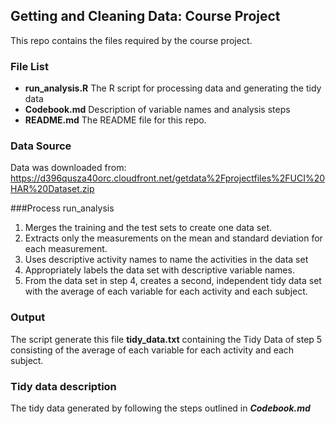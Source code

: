 
## Getting and Cleaning Data: Course Project

This repo contains the files required by the course project.

### File List
- **run_analysis.R** The R script for processing data and generating the tidy data
- **Codebook.md** Description of variable names and analysis steps
- **README.md** The README file for this repo. 

### Data Source
Data was downloaded from:
https://d396qusza40orc.cloudfront.net/getdata%2Fprojectfiles%2FUCI%20HAR%20Dataset.zip

###Process run_analysis
1. Merges the training and the test sets to create one data set.
2. Extracts only the measurements on the mean and standard deviation for each measurement. 
3. Uses descriptive activity names to name the activities in the data set
4. Appropriately labels the data set with descriptive variable names. 
5. From the data set in step 4, creates a second, independent tidy data set 
  with the average of each variable for each activity and each subject.

### Output
 The script generate this file **tidy_data.txt** containing the Tidy Data  of step 5 consisting of the average of each variable for each activity and each subject.

### Tidy data description
The tidy data generated by following the steps outlined in **_Codebook.md_**


